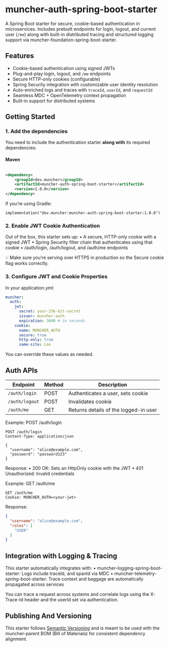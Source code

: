 # muncher-auth-spring-boot-starter

A Spring Boot starter for secure, cookie-based authentication in microservices. Includes prebuilt endpoints for login,
logout, and current user (`/me`) along with built-in distributed tracing and structured logging support
via muncher-foundation-spring-boot-starter.

## Features

- Cookie-based authentication using signed JWTs
- Plug-and-play login, logout, and `/me` endpoints
- Secure HTTP-only cookies (configurable)
- Spring Security integration with customizable user identity resolution
- Auto-enriched logs and traces with `traceId`, `userId`, and `requestId`
- Seamless MDC + OpenTelemetry context propagation
- Built-in support for distributed systems

## Getting Started

### 1. Add the dependencies

You need to include the authentication starter **along with** its required dependencies:

#### Maven

```xml

<dependency>
    <groupId>dev.muncher</groupId>
    <artifactId>muncher-auth-spring-boot-starter</artifactId>
    <version>1.0.0</version>
</dependency>

```

If you’re using Gradle:

```
implementation("dev.muncher:muncher-auth-spring-boot-starter:1.0.0")

```

### 2. Enable JWT Cookie Authentication

Out of the box, this starter sets up:
• A secure, HTTP-only cookie with a signed JWT
• Spring Security filter chain that authenticates using that cookie
• /auth/login, /auth/logout, and /auth/me endpoints

💡 Make sure you’re serving over HTTPS in production so the Secure cookie flag works correctly.

### 3. Configure JWT and Cookie Properties

In your application.yml:

```yaml
muncher:
  auth:
    jwt:
      secret: your-256-bit-secret
      issuer: muncher-auth
      expiration: 3600 # in seconds
    cookie:
      name: MUNCHER_AUTH
      secure: true
      http-only: true
      same-site: Lax
```

You can override these values as needed.

## Auth APIs

| Endpoint       | Method | Description                           |
|----------------|--------|---------------------------------------|
| `/auth/login`  | POST   | Authenticates a user, sets cookie     |
| `/auth/logout` | POST   | Invalidates cookie                    |
| `/auth/me`     | GET    | Returns details of the logged-in user |

Example: POST /auth/login

```http request
POST /auth/login
Content-Type: application/json

{
  "username": "alice@example.com",
  "password": "password123"
}
```

Response:
• 200 OK: Sets an HttpOnly cookie with the JWT
• 401 Unauthorized: Invalid credentials

Example: GET /auth/me

```http request
GET /auth/me
Cookie: MUNCHER_AUTH=<your-jwt>
```

Response:

```json
{
  "username": "alice@example.com",
  "roles": [
    "USER"
  ]
}
```

## Integration with Logging & Tracing
This starter automatically integrates with:
• muncher-logging-spring-boot-starter: Logs include traceId, and spanId via MDC
• muncher-telemetry-spring-boot-starter: Trace context and baggage are automatically propagated across services

You can trace a request across systems and correlate logs using the X-Trace-Id header and the userId set via
authentication.

## Publishing And Versioning

This starter follows [Semantic Versioning](https://semver.org) and is meant to be used with the muncher-parent BOM (Bill
of Materials) for consistent dependency alignment.



